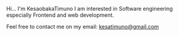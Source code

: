 Hi... I'm KesaobakaTimuno
I am interested in Software engineering especially Frontend and web development.

Feel free to contact me on my email: kesatimuno@gmail.com
